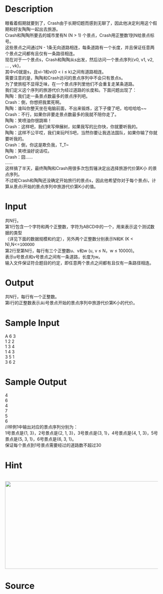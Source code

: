 
# Description

<div class="content"><div>
<div>眼看着假期就要到了，Crash由于长期切题而感到无聊了，因此他决定利用这个假期和好友陶陶一起出去旅游。</div>
<div>Crash和陶陶所要去的城市里有N (N &gt; 1) 个景点，Crash用正整数1到N给景点标号。</div>
<div>这些景点之间通过N - 1条无向道路相连，每条道路有一个长度，并且保证任意两个景点之间都有且仅有一条路径相连。</div>
<div>现在对于一个景点s，Crash和陶陶从s出发，然后访问一个景点序列{v0, v1, v2, … , vk}，</div>
<div>其中v0就是s，且vi-1和vi(0 &lt; i ≤ k)之间有道路相连。</div>
<div>需要注意的是，陶陶和Crash访问的景点序列中不会只有景点s。</div>
<div>为了使旅程不显得乏味，在一个景点序列里他们不会重复走某条道路。</div>
<div>我们定义这个序列的旅游代价为经过道路的长度和。下面问题出现了：</div>
<div>陶陶：我们走一条景点数最多的景点序列吧。</div>
<div>Crash：倒，你想把我累死啊。</div>
<div>陶陶：谁叫你整天坐在电脑前面，不出来锻炼，这下子傻了吧，哈哈哈哈~~</div>
<div>Crash：不行，如果你非要走景点数最多的我就不陪你走了。</div>
<div>陶陶：笑喷油你很跳嘛！</div>
<div>Crash：这样吧，我们来写伸展树，如果我写的比你快，你就要听我的。</div>
<div>陶陶：这样不公平哎，我们来玩PES吧，当然你要让我选法国队，如果你输了你就要听我的。</div>
<div>Crash：倒，你这是欺负我，T_T~</div>
<div>陶陶：笑喷油好说话哎。</div>
<div>Crash：囧……</div>
<div>……</div>
<div>这样搞了半天，最终陶陶和Crash用很多次包剪锤决定出选择旅游代价第K小 的景点序列。</div>
<div>不过呢Crash和陶陶还没确定开始旅行的景点s，因此他希望你对于每个景点i，计算从景点i开始的景点序列中旅游代价第K小的值。</div>
</div></div>

# Input

<div class="content"><div>共N行。</div>
<div>第1行包含一个字符和两个正整数，字符为ABCD中的一个，用来表示这个测试数据的类型</div>
<div>（详见下面的数据规模和约定），另外两个正整数分别表示N和K (K &lt; N),N&lt;=<span style="font-family: Helvetica, &#39;Microsoft Yahei&#39;, verdana; font-size: 14.3999996185303px; line-height: 18.659200668335px;">100000</span></div>
<div>第2行至第N行，每行有三个正整数u、v和w (u, v ≤ N，w ≤ 10000)。</div>
<div>表示u号景点和v号景点之间有一条道路，长度为w。</div>
<div>输入文件保证符合题目的约定，即任意两个景点之间都有且仅有一条路径相连。</div></div>

# Output

<div class="content"><div>共N行，每行有一个正整数。</div>
<div>第i行的正整数表示从i号景点开始的景点序列中旅游代价第K小的代价。</div></div>

# Sample Input

<div class="content"><span class="sampledata">A 6 3<br/>
1 2 2<br/>
1 3 4<br/>
1 4 3<br/>
3 5 1<br/>
3 6 2<br/>
</span></div>

# Sample Output

<div class="content"><span class="sampledata">4<br/>
6<br/>
4<br/>
7<br/>
5<br/>
6<br/>
//样例1中输出对应的景点序列分别为：<br/>
1号景点是{1, 3}，2号景点是{2, 1, 3}，3号景点是{3, 1}，4号景点是{4, 1, 3}，5号景点是{5, 3, 1}，6号景点是{6, 3, 1}。 <br/>
保证每个景点到1号景点需要经过的道路数不超过30</span></div>

# Hint

<div class="content"><p></p><p> <img src="/source/bzoj/2117/img/aHR0cHM6Ly9seWRzeS5jb20vSnVkZ2VPbmxpbmUvdXBsb2FkLzIwMTcxMS92djEuanBn.jpg" width="885" height="288" alt=""/></p><p></p></div>

# Source

<div class="content"><p><a href="problemset.php?search="></a></p></div>

